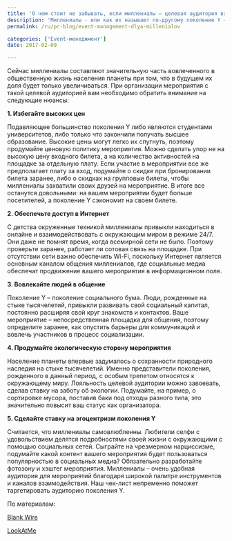 ```yaml
---
title: 'О чем стоит не забывать, если миллениалы – целевая аудитория вашего мероприятия?'
description: 'Миллениалы - или как их называют по-другому поколение Y – представители поколения, родившихся в конце 80-х – начале 90-х годов XX века. Рожденные в эпоху глобализации и активного развития цифровых и интернет-технологий формируют особую аудиторию со специфичными запросами и потребностями. Как правильно адаптировать формат мероприятия под поколение Y?'
permalink: /ru/pr-blog/event-management-dlya-millenialov

categories: ['Event-менеджмент']
date: 2017-02-09

---
```

<p>Сейчас миллениалы составляют значительную часть вовлеченного в общественную жизнь населения планеты при том, что в будущем их доля будет только увеличиваться. При организации мероприятия с такой целевой аудиторией вам необходимо обратить внимание на следующие нюансы:</p>
<p><strong>1. Избегайте высоких цен</strong></p>
<p>Подавляющее большинство поколения Y либо являются студентами университетов, либо только что закончили получать высшее образование. Высокие цены могут легко их спугнуть, поэтому продумайте ценовую политику мероприятия. Можно сделать упор не на высокую цену входного билета, а на количество активностей на площадке за отдельную плату. Если участие в мероприятии все же предполагает плату за вход, подумайте о скидке при бронировании билета заранее, либо о скидках на групповые билеты, чтобы миллениалы захватили своих друзей на мероприятие. В итоге все останутся довольными: на вашем мероприятии будет больше посетителей, а поколение Y сэкономит на своем билете.</p>
<p><strong>2. Обеспечьте доступ в Интернет</strong></p>
<p>С детства окруженные техникой миллениалы привыкли находиться в онлайне и взаимодействовать с окружающим миром в режиме 24/7. Они даже не помнят время, когда всемирной сети не было. Поэтому проверьте заранее, работает ли сотовая связь на площадке. При отсутствии сети важно обеспечить Wi-Fi, поскольку Интернет является основным каналом общения миллениалов, где социальные медиа обеспечат продвижение вашего мероприятия в информационном поле.</p>
<p><strong>3. Вовлекайте людей в общение</strong></p>
<p>Поколение Y &ndash; поколение социального бума. Люди, рожденные на стыке тысячелетий, привыкли развивать свой социальный капитал, постоянно расширяя свой круг знакомств и контактов. Ваше мероприятие &ndash; непосредственная площадка для общения, поэтому определите заранее, как опустить барьеры для коммуникаций и вовлечь участников в процесс социализации.</p>
<p><strong>4. Продумайте экологическую сторону мероприятия</strong></p>
<p>Население планеты впервые задумалось о сохранности природного наследия на стыке тысячелетий. Именно представители поколения, рожденного в данный период, с особым трепетом относятся к окружающему миру. Лояльность целевой аудитории можно завоевать, сделав ставку на заботу об экологии. Подумайте, на пример, о сортировке мусора, поставив баки под отходы разного типа, это значительно повысит ваш статус как организатора.</p>
<p><strong>5. Сделайте ставку на эгоцентризм поколения Y</strong></p>
<p>Считается, что миллениалы самовлюбленны. Любители селфи с удовольствием делятся подробностями своей жизни с окружающими с помощью социальных сетей. Сыграйте на чрезмерном нарциссизме, подумайте какой контент вашего мероприятия будет пользоваться популярностью в социальных медиа? Обязательно разработайте фотозону и хэштег мероприятия. Миллениалы &ndash; очень удобная аудитория для мероприятий благодаря широкой палитре инструментов и каналов взаимодействия. Наш чек-лист непременно поможет таргетировать аудиторию поколения Y.</p>
<p>По материалам:</p>
<p><a href="https://plannerwire.net/8-things-to-avoid-when-engaging-millennials-at-meetings/" target="_blank" rel="noopener noreferrer">Blank Wire</a></p>
<p><a href="http://www.lookatme.ru/mag/live/dictionary/201679-millenial" target="_blank" rel="noopener noreferrer">LookAtMe</a></p>

